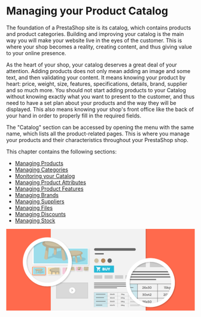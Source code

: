 # Managing your Product Catalog

The foundation of a PrestaShop site is its catalog, which contains products and product categories. Building and improving your catalog is the main way you will make your website live in the eyes of the customer. This is where your shop becomes a reality, creating content, and thus giving value to your online presence.

As the heart of your shop, your catalog deserves a great deal of your attention. Adding products does not only mean adding an image and some text, and then validating your content. It means knowing your product by heart: price, weight, size, features, specifications, details, brand, supplier and so much more. You should not start adding products to your Catalog without knowing exactly what you want to present to the customer, and thus need to have a set plan about your products and the way they will be displayed. This also means knowing your shop's front office like the back of your hand in order to properly fill in the required fields.

The "Catalog" section can be accessed by opening the menu with the same name, which lists all the product-related pages. This is where you manage your products and their characteristics throughout your PrestaShop shop.

This chapter contains the following sections:

* [Managing Products](managing-products.md)
* [Managing Categories](managing-categories.md)
* [Monitoring your Catalog](monitoring-your-catalog.md)
* [Managing Product Attributes](managing-product-attributes.md)
* [Managing Product Features](managing-product-features.md)
* [Managing Brands](managing-brands.md)
* [Managing Suppliers](managing-suppliers.md)
* [Managing Files](managing-files.md)
* [Managing Discounts](managing-discounts/)
* [Managing Stock](managing-stock/)

![](../../../.gitbook/assets/51839831%20%283%29.png)

